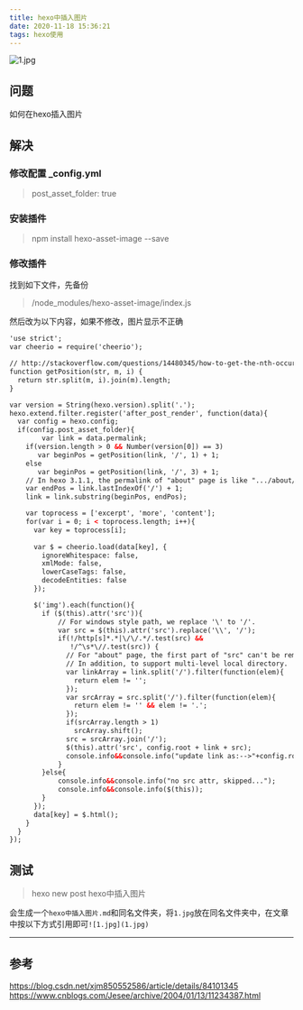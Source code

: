 ```yaml
---
title: hexo中插入图片
date: 2020-11-18 15:36:21
tags: hexo使用
---
```

![1.jpg](1.jpg)
## 问题

如何在hexo插入图片

## 解决

### 修改配置 _config.yml
> post_asset_folder: true

### 安装插件
> npm install hexo-asset-image --save

### 修改插件
找到如下文件，先备份
> /node_modules/hexo-asset-image/index.js

然后改为以下内容，如果不修改，图片显示不正确  
```html
'use strict';
var cheerio = require('cheerio');

// http://stackoverflow.com/questions/14480345/how-to-get-the-nth-occurrence-in-a-string
function getPosition(str, m, i) {
  return str.split(m, i).join(m).length;
}

var version = String(hexo.version).split('.');
hexo.extend.filter.register('after_post_render', function(data){
  var config = hexo.config;
  if(config.post_asset_folder){
        var link = data.permalink;
    if(version.length > 0 && Number(version[0]) == 3)
       var beginPos = getPosition(link, '/', 1) + 1;
    else
       var beginPos = getPosition(link, '/', 3) + 1;
    // In hexo 3.1.1, the permalink of "about" page is like ".../about/index.html".
    var endPos = link.lastIndexOf('/') + 1;
    link = link.substring(beginPos, endPos);

    var toprocess = ['excerpt', 'more', 'content'];
    for(var i = 0; i < toprocess.length; i++){
      var key = toprocess[i];
 
      var $ = cheerio.load(data[key], {
        ignoreWhitespace: false,
        xmlMode: false,
        lowerCaseTags: false,
        decodeEntities: false
      });

      $('img').each(function(){
        if ($(this).attr('src')){
            // For windows style path, we replace '\' to '/'.
            var src = $(this).attr('src').replace('\\', '/');
            if(!/http[s]*.*|\/\/.*/.test(src) &&
               !/^\s*\//.test(src)) {
              // For "about" page, the first part of "src" can't be removed.
              // In addition, to support multi-level local directory.
              var linkArray = link.split('/').filter(function(elem){
                return elem != '';
              });
              var srcArray = src.split('/').filter(function(elem){
                return elem != '' && elem != '.';
              });
              if(srcArray.length > 1)
                srcArray.shift();
              src = srcArray.join('/');
              $(this).attr('src', config.root + link + src);
              console.info&&console.info("update link as:-->"+config.root + link + src);
            }
        }else{
            console.info&&console.info("no src attr, skipped...");
            console.info&&console.info($(this));
        }
      });
      data[key] = $.html();
    }
  }
});
```

## 测试

> hexo new post hexo中插入图片

会生成一个`hexo中插入图片.md`和同名文件夹，将`1.jpg`放在同名文件夹中，在文章中按以下方式引用即可`![1.jpg](1.jpg)`

---
## 参考

https://blog.csdn.net/xjm850552586/article/details/84101345
https://www.cnblogs.com/Jesee/archive/2004/01/13/11234387.html